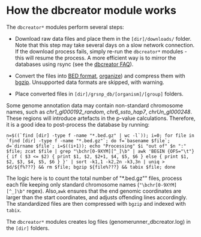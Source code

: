 

How the dbcreator module works
========================================================

The `dbcreator*` modules perform several steps:

* Download raw data files and place them in the `[dir]/downloads/` folder. Note that this step may take several days on a slow network connection. If the download process fails, simply re-run the `dbcreator*` modules - this will resume the process. A more efficient way is to mirror the databases using rsync (see the [dbcreator FAQ](dbcreatorFAQ.md)).

* Convert the files into [BED format](http://genome.ucsc.edu/FAQ/FAQformat.html#format1), [organize](dbcreatorStructure)) and compress them with [bgzip](http://samtools.sourceforge.net/tabix.shtml). Unsupported data formats are skipped, with warning.

* Place converted files in `[dir]/grsnp_db/[organism]/[group]` folders.

Some genome annotation data may contain non-standard chromosome names, such as *chr1_gl000192_random*, *chr6_ssto_hap7*, *chrUn_gl000248*. These regions will introduce artefacts in the p-value calculations. Therefore, it is a good idea to post-process the database by running:

```
n=$((`find [dir] -type f -name "*.bed.gz" | wc -l`)); i=0; for file in `find [dir] -type f -name "*.bed.gz"`; do f=`basename $file`; d=`dirname $file`; i=$((i+1)); echo "Processing" $i "out of" $n ":" $file; zcat $file | grep "\bchr[0-9XYM][^_]\b" | awk 'BEGIN {OFS="\t"} { if ( $3 <= $2) { print $1, $2, $2+1, $4, $5, $6 } else { print $1, $2, $3, $4, $5, $6 } }' | sort -k1,1 -k2,2n -k3,3n | uniq > $d/${f%???} && rm $file; bgzip ${file%???} && tabix $file; done
```

The logic here is to count the total number of "*.bed.gz"" files, process each file keeping only standard chromosome names (`"\bchr[0-9XYM][^_]\b"` regex). Also,`awk` ensures that the end genomic coordinates are larger than the start coordinates, and adjusts offending lines accordingly. The standardized files are then compressed with `bgzip` and indexed with `tabix`.

The `dbcreator*` modules creates log files (genomerunner_dbcreator.log) in the `[dir]` folders.
